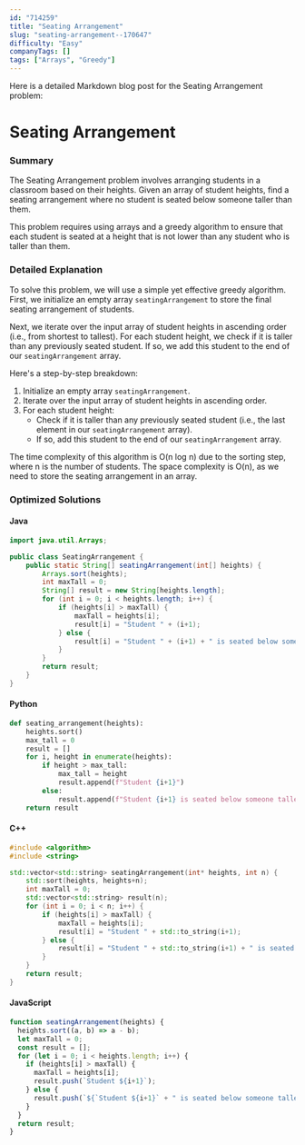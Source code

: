 ```yaml
---
id: "714259"
title: "Seating Arrangement"
slug: "seating-arrangement--170647"
difficulty: "Easy"
companyTags: []
tags: ["Arrays", "Greedy"]
---
```


Here is a detailed Markdown blog post for the Seating Arrangement problem:

**Seating Arrangement**
=====================

### Summary
The Seating Arrangement problem involves arranging students in a classroom based on their heights. Given an array of student heights, find a seating arrangement where no student is seated below someone taller than them.

This problem requires using arrays and a greedy algorithm to ensure that each student is seated at a height that is not lower than any student who is taller than them.

### Detailed Explanation
To solve this problem, we will use a simple yet effective greedy algorithm. First, we initialize an empty array `seatingArrangement` to store the final seating arrangement of students.

Next, we iterate over the input array of student heights in ascending order (i.e., from shortest to tallest). For each student height, we check if it is taller than any previously seated student. If so, we add this student to the end of our `seatingArrangement` array.

Here's a step-by-step breakdown:

1. Initialize an empty array `seatingArrangement`.
2. Iterate over the input array of student heights in ascending order.
3. For each student height:
	* Check if it is taller than any previously seated student (i.e., the last element in our `seatingArrangement` array).
	* If so, add this student to the end of our `seatingArrangement` array.

The time complexity of this algorithm is O(n log n) due to the sorting step, where n is the number of students. The space complexity is O(n), as we need to store the seating arrangement in an array.

### Optimized Solutions

#### Java
```java
import java.util.Arrays;

public class SeatingArrangement {
    public static String[] seatingArrangement(int[] heights) {
        Arrays.sort(heights);
        int maxTall = 0;
        String[] result = new String[heights.length];
        for (int i = 0; i < heights.length; i++) {
            if (heights[i] > maxTall) {
                maxTall = heights[i];
                result[i] = "Student " + (i+1);
            } else {
                result[i] = "Student " + (i+1) + " is seated below someone taller than them";
            }
        }
        return result;
    }
}
```

#### Python
```python
def seating_arrangement(heights):
    heights.sort()
    max_tall = 0
    result = []
    for i, height in enumerate(heights):
        if height > max_tall:
            max_tall = height
            result.append(f"Student {i+1}")
        else:
            result.append(f"Student {i+1} is seated below someone taller than them")
    return result
```

#### C++
```cpp
#include <algorithm>
#include <string>

std::vector<std::string> seatingArrangement(int* heights, int n) {
    std::sort(heights, heights+n);
    int maxTall = 0;
    std::vector<std::string> result(n);
    for (int i = 0; i < n; i++) {
        if (heights[i] > maxTall) {
            maxTall = heights[i];
            result[i] = "Student " + std::to_string(i+1);
        } else {
            result[i] = "Student " + std::to_string(i+1) + " is seated below someone taller than them";
        }
    }
    return result;
}
```

#### JavaScript
```javascript
function seatingArrangement(heights) {
  heights.sort((a, b) => a - b);
  let maxTall = 0;
  const result = [];
  for (let i = 0; i < heights.length; i++) {
    if (heights[i] > maxTall) {
      maxTall = heights[i];
      result.push(`Student ${i+1}`);
    } else {
      result.push(`${`Student ${i+1}` + " is seated below someone taller than them"}`);
    }
  }
  return result;
}
```
